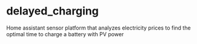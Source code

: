 # delayed_charging
Home assistant sensor platform that analyzes electricity prices to find the optimal time to charge a battery with PV power 
